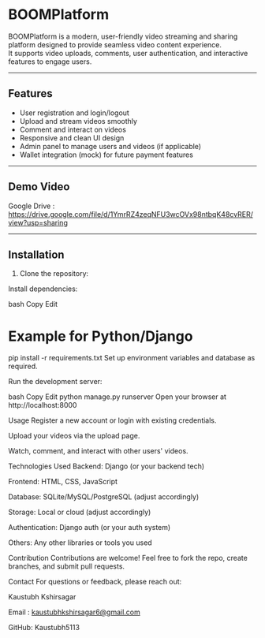 # BOOMPlatform

BOOMPlatform is a modern, user-friendly video streaming and sharing platform designed to provide seamless video content experience.  
It supports video uploads, comments, user authentication, and interactive features to engage users.

---

## Features

- User registration and login/logout
- Upload and stream videos smoothly
- Comment and interact on videos
- Responsive and clean UI design
- Admin panel to manage users and videos (if applicable)
- Wallet integration (mock) for future payment features

---

## Demo Video
Google Drive : https://drive.google.com/file/d/1YmrRZ4zeqNFU3wcOVx98ntbqK48cvRER/view?usp=sharing


---

## Installation

1. Clone the repository:


Install dependencies:

bash
Copy
Edit
# Example for Python/Django
pip install -r requirements.txt
Set up environment variables and database as required.

Run the development server:

bash
Copy
Edit
python manage.py runserver
Open your browser at http://localhost:8000

Usage
Register a new account or login with existing credentials.

Upload your videos via the upload page.

Watch, comment, and interact with other users' videos.

Technologies Used
Backend: Django (or your backend tech)

Frontend: HTML, CSS, JavaScript

Database: SQLite/MySQL/PostgreSQL (adjust accordingly)

Storage: Local or cloud (adjust accordingly)

Authentication: Django auth (or your auth system)

Others: Any other libraries or tools you used

Contribution
Contributions are welcome! Feel free to fork the repo, create branches, and submit pull requests.


Contact
For questions or feedback, please reach out:

Kaustubh Kshirsagar

Email : kaustubhkshirsagar6@gmail.com

GitHub: Kaustubh5113
